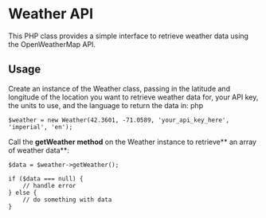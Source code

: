 # Weather API
This PHP class provides a simple interface to retrieve weather data using the OpenWeatherMap API.

## Usage
Create an instance of the Weather class, passing in the latitude and longitude of the location you want to retrieve weather data for, your API key, the units to use, and the language to return the data in:
php

```
$weather = new Weather(42.3601, -71.0589, 'your_api_key_here', 'imperial', 'en');
```
Call the **getWeather method** on the Weather instance to retrieve** an array of weather data**:

```
$data = $weather->getWeather();

if ($data === null) {
    // handle error
} else {
    // do something with data
}
```
